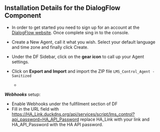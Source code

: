 ## Installation Details for the DialogFlow Component

- In order to get started you need to sign up for an account at the [DialogFlow website](https://dialogflow.com).  Once complete sing in to the console.
- Create a New Agent, call it what you wish. Select your default language and time zone and finally click Create.
- Under the DF Sidebar, click on the **gear icon** to call up your Agent settings.
- Click on **Export and Import** and import the ZIP file `LMS_Control_Agent - Sanitized`

  - 


**_Webhooks_** setup:
- Enable Webhooks under the fullfilment section of DF
- Fill in the URL field with https://HA_Link.duckdns.org/api/services/script/lms_control?api_password=HA_API_Password replace HA_Link with your link and HA_API_Password with the HA API password.
